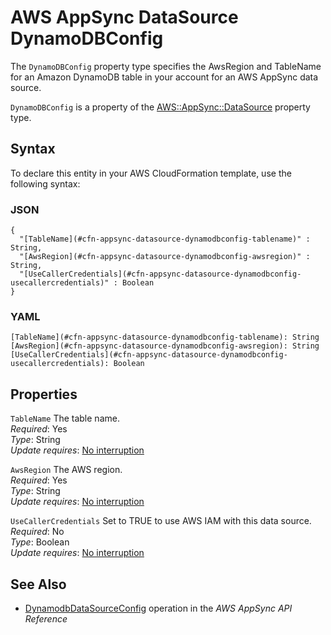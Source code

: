 # AWS AppSync DataSource DynamoDBConfig<a name="aws-properties-appsync-datasource-dynamodbconfig"></a>

<a name="aws-properties-appsync-datasource-dynamodbconfig-description"></a>The `DynamoDBConfig` property type specifies the AwsRegion and TableName for an Amazon DynamoDB table in your account for an AWS AppSync data source\.

<a name="aws-properties-appsync-datasource-dynamodbconfig-inheritance"></a> `DynamoDBConfig` is a property of the [AWS::AppSync::DataSource](aws-resource-appsync-datasource.md) property type\.

## Syntax<a name="aws-properties-appsync-datasource-dynamodbconfig-syntax"></a>

To declare this entity in your AWS CloudFormation template, use the following syntax:

### JSON<a name="aws-properties-appsync-datasource-dynamodbconfig-syntax.json"></a>

```
{
  "[TableName](#cfn-appsync-datasource-dynamodbconfig-tablename)" : String,
  "[AwsRegion](#cfn-appsync-datasource-dynamodbconfig-awsregion)" : String,
  "[UseCallerCredentials](#cfn-appsync-datasource-dynamodbconfig-usecallercredentials)" : Boolean
}
```

### YAML<a name="aws-properties-appsync-datasource-dynamodbconfig-syntax.yaml"></a>

```
[TableName](#cfn-appsync-datasource-dynamodbconfig-tablename): String
[AwsRegion](#cfn-appsync-datasource-dynamodbconfig-awsregion): String
[UseCallerCredentials](#cfn-appsync-datasource-dynamodbconfig-usecallercredentials): Boolean
```

## Properties<a name="aws-properties-appsync-datasource-dynamodbconfig-properties"></a>

`TableName`  <a name="cfn-appsync-datasource-dynamodbconfig-tablename"></a>
The table name\.  
 *Required*: Yes  
 *Type*: String  
 *Update requires*: [No interruption](using-cfn-updating-stacks-update-behaviors.md#update-no-interrupt) 

`AwsRegion`  <a name="cfn-appsync-datasource-dynamodbconfig-awsregion"></a>
The AWS region\.  
 *Required*: Yes  
 *Type*: String  
 *Update requires*: [No interruption](using-cfn-updating-stacks-update-behaviors.md#update-no-interrupt) 

`UseCallerCredentials`  <a name="cfn-appsync-datasource-dynamodbconfig-usecallercredentials"></a>
Set to TRUE to use AWS IAM with this data source\.  
 *Required*: No  
 *Type*: Boolean  
 *Update requires*: [No interruption](using-cfn-updating-stacks-update-behaviors.md#update-no-interrupt) 

## See Also<a name="aws-properties-appsync-datasource-dynamodbconfig-seealso"></a>
+ [ DynamodbDataSourceConfig](https://docs.aws.amazon.com/appsync/latest/APIReference/API_DynamodbDataSourceConfig.html) operation in the *AWS AppSync API Reference*